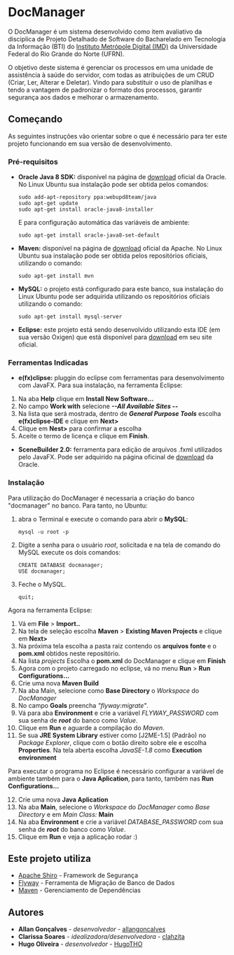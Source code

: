 # DocManager
O DocManager é um sistema desenvolvido como item avaliativo da disciplica de Projeto Detalhado de Software do Bacharelado em Tecnologia da Informação (BTI) do [Instituto Metrópole Digital (IMD)](https://portal.imd.ufrn.br/) da Universidade Federal do Rio Grande do Norte (UFRN).

O objetivo deste sistema é gerenciar os processos em uma unidade de assistência à saúde do servidor, com todas as atribuições de um CRUD (Criar, Ler, Alterar e Deletar). Vindo para substituir o uso de planilhas e tendo a vantagem de padronizar o formato dos processos, garantir segurança aos dados e melhorar o armazenamento.


## Começando
As seguintes instruções vão orientar sobre o que é necessário para ter este projeto funcionando em sua versão de desenvolvimento.


### Pré-requisitos

* **Oracle Java 8 SDK:** disponível na página de [download](http://www.oracle.com/technetwork/pt/java/javase/downloads/index.html) oficial da Oracle.
No Linux Ubuntu sua instalação pode ser obtida pelos comandos:
	```
	sudo add-apt-repository ppa:webupd8team/java
	sudo apt-get update
	sudo apt-get install oracle-java8-installer
	```
	E para configuração automática das variáveis de ambiente:
	```
	sudo apt-get install oracle-java8-set-default
	```
* **Maven:** disponível na página de [download](http://maven.apache.org/download.cgi) oficial da Apache.
No Linux Ubuntu sua instalação pode ser obtida pelos repositórios oficiais, utilizando o comando:
	```
	sudo apt-get install mvn
	```
* **MySQL:** o projeto está configurado para este banco, sua instalação do Linux Ubuntu pode ser adquirida utilizando os repositórios oficiais utilizando o comando:
	```
	sudo apt-get install mysql-server
	```
* **Eclipse:** este projeto está sendo desenvolvido utilizando esta IDE (em sua versão Oxigen) que está disponível para [download](https://www.eclipse.org/downloads/)  em seu site oficial.

### Ferramentas Indicadas
* **e(fx)clipse:** pluggin do eclipse com ferramentas para desenvolvimento com JavaFX.
	Para sua instalação, na ferramenta Eclipse: 
1. Na aba **Help** clique em **Install New Software...**
2. No campo **Work with** selecione ***--All Available Sites --***
3. Na lista que será mostrada, dentro de ***General Purpose Tools*** escolha **e(fx)clipse-IDE** e clique em **Next>**
4. Clique em **Nest>** para confirmar a escolha
5. Aceite o termo de licença e clique em **Finish**.
	
* **SceneBuilder 2.0:** ferramenta para edição de arquivos .fxml utilizados pelo JavaFX.
	Pode ser adquirido na página oficinal de [download](www.oracle.com/technetwork/java/javafxscenebuilder-1x-archive-2199384.html) da Oracle.

### Instalação
Para utilização do DocManager é necessaria a criação do banco "docmanager" no banco. Para tanto, no Ubuntu:
1. abra o Terminal e execute o comando para abrir o **MySQL**:
	```
	mysql -u root -p
	```
2. Digite a senha para o usuário *root*, solicitada e na tela de comando do MySQL execute os dois comandos:

	```
	CREATE DATABASE docmanager;
	USE docmanager;
	```
3. Feche o MySQL.
	```
	quit;
	```

Agora na ferramenta Eclipse:
1. Vá em **File** > **Import..**
2. Na tela de seleção escolha **Maven** > **Existing Maven Projects** e clique em **Next>**
3. Na próxima tela escolha a pasta raiz contendo os **arquivos fonte** e o **pom.xml** obtidos neste repositório.
4. Na lista *projects* Escolha o **pom.xml** do DocManager e clique em **Finish**
5. Agora com o projeto carregado no eclipse, vá no menu **Run** > **Run Configurations...**
6. Crie uma nova **Maven Build**
7. Na aba Main, selecione como **Base Directory** o *Workspace* do *DocManager* 
8. No campo **Goals** preencha *"flyway:migrate"*. 
9. Vá para aba **Environment** e crie a variável *FLYWAY_PASSWORD* com sua senha de ***root*** do banco como *Value*.
10. Clique em **Run** e aguarde a compilação do *Maven*.
11. Se sua **JRE System Library** estiver como [J2ME-1.5] (Padrão) no *Package Explorer*, clique com o botão direito sobre ele e escolha **Properties**. Na tela aberta escolha *JavaSE-1.8* como **Execution environment**

Para executar o programa no Eclipse é necessário configurar a variável de ambiente também para o **Java Aplication**, para tanto, também nas **Run Configurations...**

12.  Crie uma nova **Java Aplication**
13. Na aba **Main**, selecione o *Workspace* do *DocManager* como *Base Directory* e em *Main Class:* **Main**
14. Na aba **Environment** e crie a variável *DATABASE_PASSWORD* com sua senha de ***root*** do banco como *Value*.
15. Clique em **Run** e veja a aplicação rodar :)

## Este projeto utiliza

* [Apache Shiro](https://shiro.apache.org/) - Framework de Segurança
* [Flyway](https://flywaydb.org/) - Ferramenta de Migração de Banco de Dados
* [Maven](https://maven.apache.org/) - Gerenciamento de Dependências

## Autores

* **Allan Gonçalves** - *desenvolvedor* - [allangoncalves](https://github.com/allangoncalves)
* **Clarissa Soares** - *idealizadora/desenvolvedora* - [clahzita](https://github.com/clahzita)
* **Hugo Oliveira** - *desenvolvedor* - [HugoTHO](https://github.com/HugoTHO)
